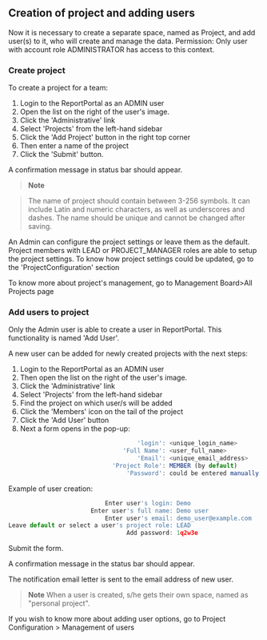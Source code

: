 ## Creation of project and adding users

Now it is necessary to create a separate space, named as Project, and add user(s) to it, who will create and manage the data.
Permission: Only user with account role ADMINISTRATOR has access to this context.

### Create project

To create a project for a team:
1. Login to the ReportPortal as an ADMIN user
2. Open the list on the right of the user's image.
3. Click the 'Administrative' link 
4. Select 'Projects' from the left-hand sidebar
5. Click the 'Add Project' button in the right top corner
6. Then enter a name of the project
7. Click the 'Submit' button.

A confirmation message in status bar should appear.

> **Note**

> The name of project should contain between 3-256 symbols. 
> It can include Latin and numeric characters, as well as underscores and dashes. 
> The name should be unique and cannot be changed after saving.

An Admin can configure the project settings or leave them as the default. 
Project members with LEAD or PROJECT_MANAGER roles are able to setup the project settings.
To know how project settings could be updated, go to the 'ProjectConfiguration' section

To know more about project's management, go to Management Board>All Projects page

### Add users to project

Only the Admin user is able to create a user in ReportPortal. This functionality is named 'Add User'.

A new user can be added for newly created projects with the next steps:
1. Login to the ReportPortal as an ADMIN user
2. Then open the list on the right of the user's image.
3. Click the 'Administrative' link 
4. Select 'Projects' from the left-hand sidebar
5. Find the project on which user/s will be added
6. Click the 'Members' icon on the tail of the project
7. Click the 'Add User' button
8. Next a form opens in the pop-up:

```javascript
								    'login': <unique_login_name>
							    'Full Name': <user_full_name>
								    'Email': <unique_email_address>
							 'Project Role': MEMBER (by default)
								 'Password': could be entered manually (at least 6 symbols required) or generated via link under the field.
```

Example of user creation:

```javascript
						   Enter user's login: Demo
					   Enter user's full name: Demo user
						   Enter user's email: demo_user@example.com
Leave default or select a user's project role: LEAD
								 Add password: 1q2w3e 
```
Submit the form.

A confirmation message in the status bar should appear.

The notification email letter is sent to the email address of new user.

 > **Note** 
  When a user is created, s/he gets their own space, named as "personal project". 

If you wish to know more about adding user options, go to Project Configuration > Management of users
